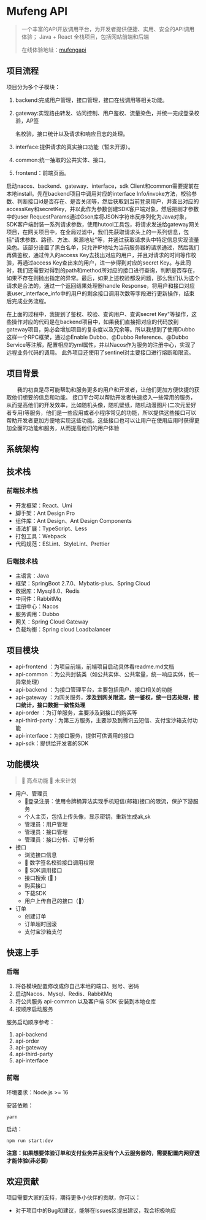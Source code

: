 # Mufeng API

> 一个丰富的API开放调用平台，为开发者提供便捷、实用、安全的API调用体验； Java + React 全栈项目，包括网站前端和后端
> 
> 在线体验地址：[mufengapi](https://mufengapi.top/)

## 项目流程

项目分为多个子模块：

1. backend:完成用户管理，接口管理，接口在线调用等相关功能。

2. gateway:实现路由转发、访问控制、用户鉴权、流量染色，并统一完成登录校验，AP签
   
   名校验，接口统计以及请求和响应日志的处理。

3. interface:提供请求的真实接口功能（暂未开源）。

4. common:统一抽取的公共实体、接口。

5. frontend：前端页面。

启动nacos、backend、gateway、interface，sdk Client和common需要提前在本地install。先在backend项目中调用对应的interface lnfo/invoke方法，校验参数、判断接口id是否存在、是否关闭等，然后获取到当前登录用户，并查出对应的accessKey和secretKey，并以此作为参数创建SDK客户端对象，然后把刚才参数中的user RequestParams通过Gson库将JSON字符串反序列化为Java对象，SDK客户端封装一系列请求参数，使用hutool工具包，将请求发送给gateway网关项目，在网关项目中，在全局过滤中，我们先获取请求头上的一系列信息，包括“请求参数、路径、方法、来源地址"等，并通过获取请求头中特定信息实现流量染色。该部分设置了黑白名单，只允许IP地址为当前服务器的请求通过，然后我们再做鉴权，通过传入的access Key去找出对应的用户，并且对请求的时间等作校验，再通过access Key查出来的用户，进一步得到对应的secret Key。与此同时，我们还需要对得到的path和method所对应的接口进行查询，判断是否存在，如果不存在则抛出指定的异常。最后，如果上述校验都没问题，那么我们认为这个请求是合法的，通过一个返回结果处理器handle Response，将用户和接口对应表user_interface_info中的用户的剩余接口调用次数等字段进行更新操作，结束后完成业务流程。

在上面的过程中，我提到了鉴权、校验、查询用户、查询secret Key"等操作，这些操作对应的代码是在backend项目中，如果我们直接把对应的代码放到gateway项目，势必会增加项目的复杂度以及冗余等。所以我想到了使用Dubbo这样一个RPC框架，通过@Enable Dubbo、@Dubbo Reference、@Dubbo Service等注解，配置相应的yml属性，并以Nacos作为服务的注册中心，实现了远程业务代码的调用。
此外项目还使用了sentinel对主要接口进行熔断和限流。

## 项目背景

&emsp;&emsp;我的初衷是尽可能帮助和服务更多的用户和开发者，让他们更加方便快捷的获取他们想要的信息和功能。
接口平台可以帮助开发者快速接入一些常用的服务，从而提高他们的开发效率，比如随机头像，随机壁纸，随机动漫图片(二次元爱好者专用)等服务，他们是一些应用或者小程序常见的功能，所以提供这些接口可以帮助开发者更加方便地实现这些功能。这些接口也可以让用户在使用应用时获得更加全面的功能和服务，从而提高他们的用户体验

## 系统架构

## 技术栈

### 前端技术栈

- 开发框架：React、Umi
- 脚手架：Ant Design Pro
- 组件库：Ant Design、Ant Design Components
- 语法扩展：TypeScript、Less
- 打包工具：Webpack
- 代码规范：ESLint、StyleLint、Prettier

### 后端技术栈

- 主语言：Java
- 框架：SpringBoot 2.7.0、Mybatis-plus、Spring Cloud
- 数据库：Mysql8.0、Redis
- 中间件：RabbitMq
- 注册中心：Nacos
- 服务调用：Dubbo
- 网关：Spring Cloud Gateway
- 负载均衡：Spring cloud Loadbalancer

## 项目模块

- api-frontend ：为项目前端，前端项目启动具体看readme.md文档
- api-common ：为公共封装类（如公共实体、公共常量，统一响应实体，统一异常处理）
- api-backend ：为接口管理平台，主要包括用户、接口相关的功能
- api-gateway ：为网关服务，**涉及到网关限流，统一鉴权，统一日志处理，接口统计，接口数据一致性处理**
- api-order ：为订单服务，主要涉及到接口的购买等
- api-third-party：为第三方服务，主要涉及到腾讯云短信、支付宝沙箱支付功能
- api-interface：为接口服务，提供可供调用的接口
- api-sdk：提供给开发者的SDK

## 功能模块

> 🌟 亮点功能 🚀 未来计划

- 用户、管理员
  - 🌟登录注册：使用令牌桶算法实现手机短信(邮箱)接口的限流，保护下游服务
  - 个人主页，包括上传头像，显示密钥，重新生成ak,sk
  - 管理员：用户管理
  - 管理员：接口管理
  - 管理员：接口分析、订单分析
- 接口
  - 浏览接口信息
  - 🌟 数字签名校验接口调用权限
  - 🌟 SDK调用接口
  - 接口搜索 (🚀 )
  - 购买接口
  - 下载SDK
  - 用户上传自己的接口（🚀）
- 订单
  - 创建订单
  - 订单超时回滚
  - 支付宝沙箱支付

## 快速上手

### 后端

1. 将各模块配置修改成你自己本地的端口、账号、密码
2. 启动Nacos、Mysql、Redis、RabbitMq
3. 将公共服务 api-common 以及客户端 SDK 安装到本地仓库
4. 按顺序启动服务

服务启动顺序参考：

1. api-backend
2. api-order
3. api-gateway
4. api-third-party
5. api-interface

### 前端

环境要求：Node.js >= 16

安装依赖：

```
yarn
```

启动：

```
npm run start:dev
```

**注意：如果想要体验订单和支付业务并且没有个人云服务器的，需要配置内网穿透才能体验(非必要)**

## 欢迎贡献

项目需要大家的支持，期待更多小伙伴的贡献，你可以：

- 对于项目中的Bug和建议，能够在Issues区提出建议，我会积极响应

